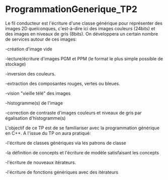 # ProgrammationGenerique_TP2

Le fil conducteur est l'écriture d'une classe générique pour représenter des images 2D quelconques, 
c'est-à-dire ici des images couleurs (24bits) et des images en niveaux de gris (8bits). 
On développera un certain nombre de services autour de ces images:

-création d'image vide

-lecture/écriture d'images PGM et PPM (le format le plus simple possible de stockage)

-inversion des couleurs.

-extraction des composantes rouges, vertes ou bleues.

-vision "vieille télé" des images

-histogramme(s) de l'image

-correction de contraste d'images couleurs et niveaux de gris par égalisation d'histogramme(s)






L'objectif de ce TP est de se familiariser avec la programmation générique en C++. A l'issue du TP on aura pratiqué:

-l'écriture de classes génériques via les patrons de classe

-la définition de concepts et l'écriture de modèle satisfaisant les concepts

-l'écriture de nouveaux itérateurs.

-l'écriture de fonctions génériques avec des itérateurs
